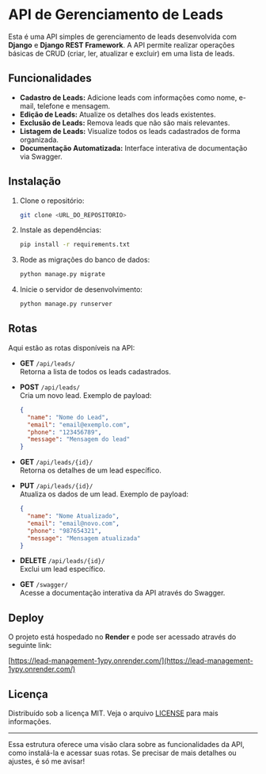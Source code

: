 # API de Gerenciamento de Leads

Esta é uma API simples de gerenciamento de leads desenvolvida com **Django** e **Django REST Framework**. A API permite realizar operações básicas de CRUD (criar, ler, atualizar e excluir) em uma lista de leads.

## Funcionalidades

- **Cadastro de Leads:** Adicione leads com informações como nome, e-mail, telefone e mensagem.
- **Edição de Leads:** Atualize os detalhes dos leads existentes.
- **Exclusão de Leads:** Remova leads que não são mais relevantes.
- **Listagem de Leads:** Visualize todos os leads cadastrados de forma organizada.
- **Documentação Automatizada:** Interface interativa de documentação via Swagger.

## Instalação

1. Clone o repositório:

    ```bash
    git clone <URL_DO_REPOSITORIO>
    ```

2. Instale as dependências:

    ```bash
    pip install -r requirements.txt
    ```

3. Rode as migrações do banco de dados:

    ```bash
    python manage.py migrate
    ```

4. Inicie o servidor de desenvolvimento:

    ```bash
    python manage.py runserver
    ```

## Rotas

Aqui estão as rotas disponíveis na API:

- **GET** `/api/leads/`  
  Retorna a lista de todos os leads cadastrados.
  
- **POST** `/api/leads/`  
  Cria um novo lead. Exemplo de payload:
  ```json
  {
    "name": "Nome do Lead",
    "email": "email@exemplo.com",
    "phone": "123456789",
    "message": "Mensagem do lead"
  }
  ```

- **GET** `/api/leads/{id}/`  
  Retorna os detalhes de um lead específico.

- **PUT** `/api/leads/{id}/`  
  Atualiza os dados de um lead. Exemplo de payload:
  ```json
  {
    "name": "Nome Atualizado",
    "email": "email@novo.com",
    "phone": "987654321",
    "message": "Mensagem atualizada"
  }
  ```

- **DELETE** `/api/leads/{id}/`  
  Exclui um lead específico.

- **GET** `/swagger/`  
  Acesse a documentação interativa da API através do Swagger.

## Deploy

O projeto está hospedado no **Render** e pode ser acessado através do seguinte link:

[https://lead-management-1ypy.onrender.com/](https://lead-management-1ypy.onrender.com/)

## Licença

Distribuído sob a licença MIT. Veja o arquivo [LICENSE](LICENSE) para mais informações.

---

Essa estrutura oferece uma visão clara sobre as funcionalidades da API, como instalá-la e acessar suas rotas. Se precisar de mais detalhes ou ajustes, é só me avisar!
